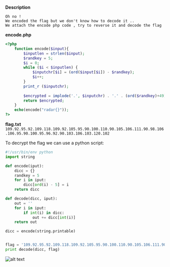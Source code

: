 **Description**
```
Oh no !
We encoded the flag but we don't know how to decode it ..
We attach the encode php code , try to reverse it and decode the flag
```
**encode.php**
```php
<?php
    function encode($input){ 
        $inputlen = strlen($input);
		$randkey = 5;
		$i = 0;
		while ($i < $inputlen) {
			$inputchr[$i] = (ord($input[$i]) - $randkey);
			$i++; 
		}
		print_r ($inputchr);
		
		$encrypted = implode('.', $inputchr) . '.' . (ord($randkey)+49);
		return $encrypted;
    }
	echo(encode("radar{}"));
?>
```
**flag.txt**
`109.92.95.92.109.118.109.92.105.95.90.100.110.90.105.106.111.90.98.106.106.95.90.100.95.96.92.90.103.106.103.120.102`

To decrypt the flag we can use a python script:
```python
#!/usr/bin/env python
import string

def encode(iput):
    dicc = {}
    randkey = 5
    for i in iput:
        dicc[ord(i) - 5] = i
    return dicc

def decode(dicc, iput):
    out = ''
    for i in iput:
        if int(i) in dicc:
            out += dicc[int(i)]
    return out

dicc = encode(string.printable)


flag = '109.92.95.92.109.118.109.92.105.95.90.100.110.90.105.106.111.90.98.106.106.95.90.100.95.96.92.90.103.106.103.120'.split('.')
print decode(dicc, flag)

```
![alt text](https://github.com/manulqwerty/CTF-Stuff/blob/master/RADARCTF/Random/1.png)
